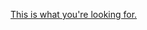 <a href="https://github.com/justinabrahms/.emacs.d/blob/master/init.org">This is what you're looking for.</a>